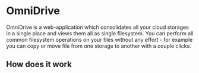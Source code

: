 # OmniDrive

OmniDrive is a web-application which consolidates all your cloud storages in a single place and views them all as single
filesystem. You can perform all common filesystem operations on your files without any effort - for example you can copy or move file from one storage to another with a couple clicks.

## How does it work